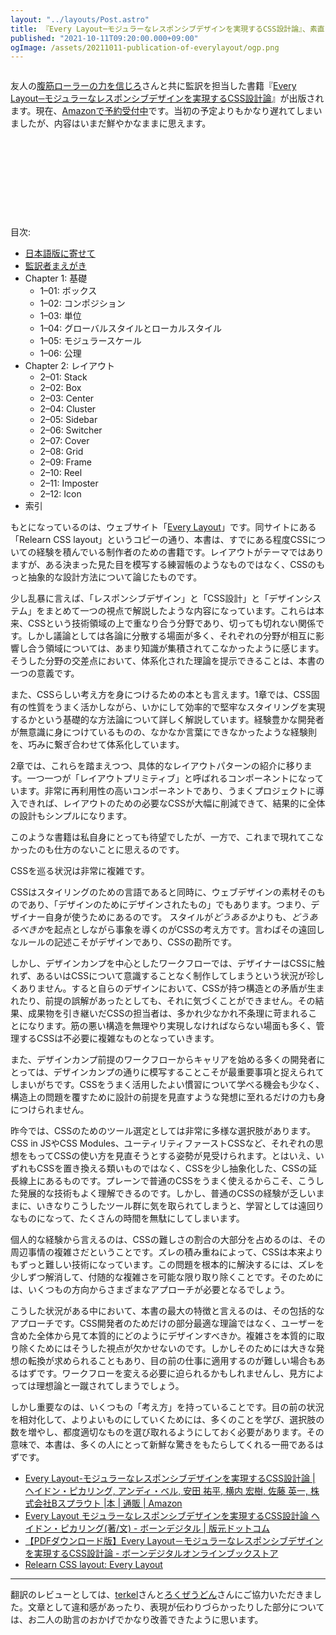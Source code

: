 ```yaml
---
layout: "../layouts/Post.astro"
title: 『Every Layout─モジュラーなレスポンシブデザインを実現するCSS設計論』、素直さという選択 &#35;everylayout_ja
published: "2021-10-11T09:20:00.000+09:00"
ogImage: /assets/20211011-publication-of-everylayout/ogp.png
---
```


<figure>
<img src="/assets/20211011-publication-of-everylayout/cover.png" alt="" class="w-80">
</figure>

友人の[腹筋ローラーの力を信じろ](https://twitter.com/8845musign)さんと共に監訳を担当した書籍『[Every Layout─モジュラーなレスポンシブデザインを実現するCSS設計論](https://www.hanmoto.com/bd/isbn/9784862465177)』が出版されます。現在、[Amazonで予約受付中](https://www.amazon.co.jp/dp/486246517X)です。当初の予定よりもかなり遅れてしまいましたが、内容はいまだ鮮やかなままに思えます。

<figure>
<img src="/assets/20211011-publication-of-everylayout/sample_01.png" alt="" class="border">
</figure>

<figure>
<img src="/assets/20211011-publication-of-everylayout/sample_02.png" alt="" class="border">
</figure>

<figure>
<img src="/assets/20211011-publication-of-everylayout/sample_03.png" alt="" class="border">
</figure>

<figure>
<img src="/assets/20211011-publication-of-everylayout/sample_04.png" alt="" class="border">
</figure>

<figure>
<img src="/assets/20211011-publication-of-everylayout/sample_05.png" alt="" class="border">
</figure>

<figure>
<img src="/assets/20211011-publication-of-everylayout/sample_06.png" alt="" class="border">
</figure>

<figure>
<img src="/assets/20211011-publication-of-everylayout/sample_07.png" alt="" class="border">
</figure>

<figure>
<img src="/assets/20211011-publication-of-everylayout/sample_08.png" alt="" class="border">
</figure>

<figure>
<img src="/assets/20211011-publication-of-everylayout/sample_09.png" alt="" class="border">
</figure>

<figure>
<img src="/assets/20211011-publication-of-everylayout/sample_10.png" alt="" class="border">
</figure>

目次:

- [日本語版に寄せて](https://book.borndigital.jp/support/EveryLayout/EveryLayout_contents.pdf)
- [監訳者まえがき](https://book.borndigital.jp/support/EveryLayout/EveryLayout_contents.pdf)
- Chapter 1: 基礎
	- 1–01: ボックス
	- 1–02: コンポジション
	- 1–03: 単位
	- 1–04: グローバルスタイルとローカルスタイル
	- 1–05: モジュラースケール
	- 1–06: 公理
- Chapter 2: レイアウト
	- 2–01: Stack
	- 2–02: Box
	- 2–03: Center
	- 2–04: Cluster
	- 2–05: Sidebar
	- 2–06: Switcher
	- 2–07: Cover
	- 2–08: Grid
	- 2–09: Frame
	- 2–10: Reel
	- 2–11: Imposter
	- 2–12: Icon
- 索引

もとになっているのは、ウェブサイト「[Every Layout](https://every-layout.dev/)」です。同サイトにある「Relearn CSS layout」というコピーの通り、本書は、すでにある程度CSSについての経験を積んでいる制作者のための書籍です。レイアウトがテーマではありますが、ある決まった見た目を模写する練習帳のようなものではなく、CSSのもっと抽象的な設計方法について論じたものです。

少し乱暴に言えば、「レスポンシブデザイン」と「CSS設計」と「デザインシステム」をまとめて一つの視点で解説したような内容になっています。これらは本来、CSSという技術領域の上で重なり合う分野であり、切っても切れない関係です。しかし議論としては各論に分散する場面が多く、それぞれの分野が相互に影響し合う領域については、あまり知識が集積されてこなかったように感じます。そうした分野の交差点において、体系化された理論を提示できることは、本書の一つの意義です。

また、CSSらしい考え方を身につけるための本とも言えます。1章では、CSS固有の性質をうまく活かしながら、いかにして効率的で堅牢なスタイリングを実現するかという基礎的な方法論について詳しく解説しています。経験豊かな開発者が無意識に身につけているものの、なかなか言葉にできなかったような経験則を、巧みに繋ぎ合わせて体系化しています。

2章では、これらを踏まえつつ、具体的なレイアウトパターンの紹介に移ります。一つ一つが「レイアウトプリミティブ」と呼ばれるコンポーネントになっています。非常に再利用性の高いコンポーネントであり、うまくプロジェクトに導入できれば、レイアウトのための必要なCSSが大幅に削減できて、結果的に全体の設計もシンプルになります。

このような書籍は私自身にとっても待望でしたが、一方で、これまで現れてこなかったのも仕方のないことに思えるのです。

CSSを巡る状況は非常に複雑です。

CSSはスタイリングのための言語であると同時に、ウェブデザインの素材そのものであり、「デザインのためにデザインされたもの」でもあります。つまり、デザイナー自身が使うためにあるのです。 スタイルが*どうあるか*よりも、*どうあるべきか*を起点としながら事象を導くのがCSSの考え方です。言わばその遠回しなルールの記述こそがデザインであり、CSSの勘所です。

しかし、デザインカンプを中心としたワークフローでは、デザイナーはCSSに触れず、あるいはCSSについて意識することなく制作してしまうという状況が珍しくありません。すると自らのデザインにおいて、CSSが持つ構造との矛盾が生まれたり、前提の誤解があったとしても、それに気づくことができません。その結果、成果物を引き継いだCSSの担当者は、多かれ少なかれ不条理に苛まれることになります。筋の悪い構造を無理やり実現しなければならない場面も多く、管理するCSSは不必要に複雑なものとなっていきます。

また、デザインカンプ前提のワークフローからキャリアを始める多くの開発者にとっては、デザインカンプの通りに模写することこそが最重要事項と捉えられてしまいがちです。CSSをうまく活用したよい慣習について学べる機会も少なく、構造上の問題を覆すために設計の前提を見直すような発想に至れるだけの力も身につけられません。

昨今では、CSSのためのツール選定としては非常に多様な選択肢があります。CSS in JSやCSS Modules、ユーティリティファーストCSSなど、それぞれの思想をもってCSSの使い方を見直そうとする姿勢が見受けられます。とはいえ、いずれもCSSを置き換える類いものではなく、CSSを少し抽象化した、CSSの延長線上にあるものです。プレーンで普通のCSSをうまく使えるからこそ、こうした発展的な技術もよく理解できるのです。しかし、普通のCSSの経験が乏しいままに、いきなりこうしたツール群に気を取られてしまうと、学習としては遠回りなものになって、たくさんの時間を無駄にしてしまいます。

個人的な経験から言えるのは、CSSの難しさの割合の大部分を占めるのは、その周辺事情の複雑さだということです。ズレの積み重ねによって、CSSは本来よりもずっと難しい技術になっています。この問題を根本的に解決するには、ズレを少しずつ解消して、付随的な複雑さを可能な限り取り除くことです。そのためには、いくつもの方向からさまざまなアプローチが必要となるでしょう。

こうした状況がある中において、本書の最大の特徴と言えるのは、その包括的なアプローチです。CSS開発者のためだけの部分最適な理論ではなく、ユーザーを含めた全体から見て本質的にどのようにデザインすべきか。複雑さを本質的に取り除くためにはそうした視点が欠かせないのです。しかしそのためには大きな発想の転換が求められることもあり、目の前の仕事に適用するのが難しい場合もあるはずです。ワークフローを変える必要に迫られるかもしれませんし、見方によっては理想論と一蹴されてしまうでしょう。

しかし重要なのは、いくつもの「考え方」を持っていることです。目の前の状況を相対化して、よりよいものにしていくためには、多くのことを学び、選択肢の数を増やし、都度適切なものを選び取れるようにしておく必要があります。その意味で、本書は、多くの人にとって新鮮な驚きをもたらしてくれる一冊であるはずです。

- [Every Layout-モジュラーなレスポンシブデザインを実現するCSS設計論 | ヘイドン・ピカリング, アンディ・ベル, 安田 祐平, 横内 宏樹, 佐藤 英一, 株式会社Bスプラウト |本 | 通販 | Amazon](https://www.amazon.co.jp/dp/486246517X)
- [Every Layout モジュラーなレスポンシブデザインを実現するCSS設計論 ヘイドン・ピカリング(著/文) - ボーンデジタル | 版元ドットコム](https://www.hanmoto.com/bd/isbn/9784862465177)
- [【PDFダウンロード版】Every Layout－モジュラーなレスポンシブデザインを実現するCSS設計論 - ボーンデジタルオンラインブックストア](https://wgn-obs.shop-pro.jp/?pid=164656047)
- [Relearn CSS layout: Every Layout](https://every-layout.dev/)

---

翻訳のレビューとしては、[terkel](https://twitter.com/terkel)さんと[ろくぜうどん](https://twitter.com/rokuzeudon)さんにご協力いただきました。文章として違和感があったり、表現が伝わりづらかったりした部分については、お二人の助言のおかげでかなり改善できたように思います。
